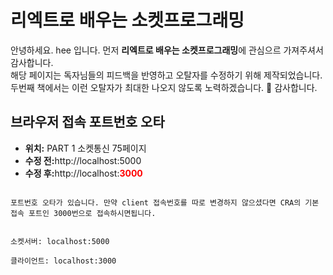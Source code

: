 <h1>리엑트로 배우는 소켓프로그래밍</h1>

<p>
안녕하세요. hee 입니다. 먼저 <b>리엑트로 배우는 소켓프로그래밍</b>에 관심으르 가져주셔서 감사합니다.<br>
해당 페이지는 독자님들의 피드백을 반영하고 오탈자를 수정하기 위해 제작되었습니다.
<br/>두번째 책에서는 이런 오탈자가 최대한 나오지 않도록 노력하겠습니다. 🙏
감사합니다.
</p>

<h2>브라우저 접속 포트번호 오타</h2>
<ul>
<li><span><b>위치:</b></span><span> PART 1 소켓통신 75페이지</span></li>
<li><span><b>수정 전:</b></span><span>http://localhost:5000</span></li>
<li><span><b>수정 후:</b></span><span>http://localhost:<b style="color:red;">3000</b></span></li>
</ul>
<code>
포트번호 오타가 있습니다. 만약 client 접속번호를 따로 변경하지 않으셨다면 CRA의 기본 접속 포트인 3000번으로 접속하시면됩니다.
<br>
소켓서버: localhost:5000<br>
클라이언트: localhost:3000 
</code>
